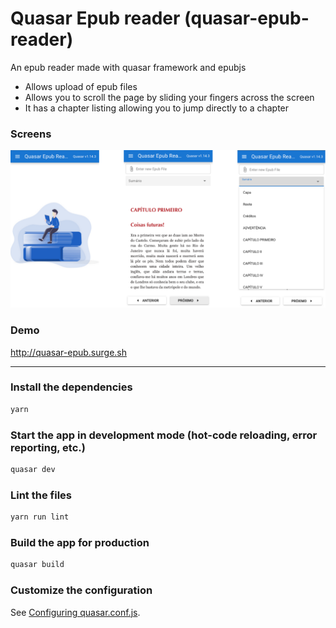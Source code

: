 # Quasar Epub reader (quasar-epub-reader)

An epub reader made with quasar framework and epubjs

- Allows upload of epub files
- Allows you to scroll the page by sliding your fingers across the screen
- It has a chapter listing allowing you to jump directly to a chapter

### Screens

[![N|Solid](https://github.com/patrickmonteiro/quasar-epub-reader/blob/master/docs/prints.png?raw=true)](http:/quasar-epub.surge.sh)

### Demo 

http://quasar-epub.surge.sh

----
### Install the dependencies
```bash
yarn
```

### Start the app in development mode (hot-code reloading, error reporting, etc.)
```bash
quasar dev
```

### Lint the files
```bash
yarn run lint
```

### Build the app for production
```bash
quasar build
```

### Customize the configuration
See [Configuring quasar.conf.js](https://quasar.dev/quasar-cli/quasar-conf-js).
